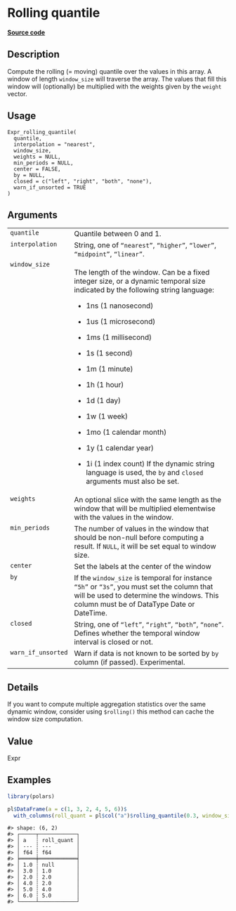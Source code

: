 
# Rolling quantile

[**Source code**](https://github.com/pola-rs/r-polars/tree/3908b5beab9ec917b825bad8f9a820caad37cb4a/R/expr__expr.R#L2589)

## Description

Compute the rolling (= moving) quantile over the values in this array. A
window of length <code>window_size</code> will traverse the array. The
values that fill this window will (optionally) be multiplied with the
weights given by the <code>weight</code> vector.

## Usage

<pre><code class='language-R'>Expr_rolling_quantile(
  quantile,
  interpolation = "nearest",
  window_size,
  weights = NULL,
  min_periods = NULL,
  center = FALSE,
  by = NULL,
  closed = c("left", "right", "both", "none"),
  warn_if_unsorted = TRUE
)
</code></pre>

## Arguments

<table>
<tr>
<td style="white-space: nowrap; font-family: monospace; vertical-align: top">
<code id="Expr_rolling_quantile_:_quantile">quantile</code>
</td>
<td>
Quantile between 0 and 1.
</td>
</tr>
<tr>
<td style="white-space: nowrap; font-family: monospace; vertical-align: top">
<code id="Expr_rolling_quantile_:_interpolation">interpolation</code>
</td>
<td>
String, one of <code>“nearest”</code>, <code>“higher”</code>,
<code>“lower”</code>, <code>“midpoint”</code>, <code>“linear”</code>.
</td>
</tr>
<tr>
<td style="white-space: nowrap; font-family: monospace; vertical-align: top">
<code id="Expr_rolling_quantile_:_window_size">window_size</code>
</td>
<td>

The length of the window. Can be a fixed integer size, or a dynamic
temporal size indicated by the following string language:

<ul>
<li>

1ns (1 nanosecond)

</li>
<li>

1us (1 microsecond)

</li>
<li>

1ms (1 millisecond)

</li>
<li>

1s (1 second)

</li>
<li>

1m (1 minute)

</li>
<li>

1h (1 hour)

</li>
<li>

1d (1 day)

</li>
<li>

1w (1 week)

</li>
<li>

1mo (1 calendar month)

</li>
<li>

1y (1 calendar year)

</li>
<li>

1i (1 index count) If the dynamic string language is used, the
<code>by</code> and <code>closed</code> arguments must also be set.

</li>
</ul>
</td>
</tr>
<tr>
<td style="white-space: nowrap; font-family: monospace; vertical-align: top">
<code id="Expr_rolling_quantile_:_weights">weights</code>
</td>
<td>
An optional slice with the same length as the window that will be
multiplied elementwise with the values in the window.
</td>
</tr>
<tr>
<td style="white-space: nowrap; font-family: monospace; vertical-align: top">
<code id="Expr_rolling_quantile_:_min_periods">min_periods</code>
</td>
<td>
The number of values in the window that should be non-null before
computing a result. If <code>NULL</code>, it will be set equal to window
size.
</td>
</tr>
<tr>
<td style="white-space: nowrap; font-family: monospace; vertical-align: top">
<code id="Expr_rolling_quantile_:_center">center</code>
</td>
<td>
Set the labels at the center of the window
</td>
</tr>
<tr>
<td style="white-space: nowrap; font-family: monospace; vertical-align: top">
<code id="Expr_rolling_quantile_:_by">by</code>
</td>
<td>
If the <code>window_size</code> is temporal for instance
<code>“5h”</code> or <code>“3s”</code>, you must set the column that
will be used to determine the windows. This column must be of DataType
Date or DateTime.
</td>
</tr>
<tr>
<td style="white-space: nowrap; font-family: monospace; vertical-align: top">
<code id="Expr_rolling_quantile_:_closed">closed</code>
</td>
<td>
String, one of <code>“left”</code>, <code>“right”</code>,
<code>“both”</code>, <code>“none”</code>. Defines whether the temporal
window interval is closed or not.
</td>
</tr>
<tr>
<td style="white-space: nowrap; font-family: monospace; vertical-align: top">
<code id="Expr_rolling_quantile_:_warn_if_unsorted">warn_if_unsorted</code>
</td>
<td>
Warn if data is not known to be sorted by <code>by</code> column (if
passed). Experimental.
</td>
</tr>
</table>

## Details

If you want to compute multiple aggregation statistics over the same
dynamic window, consider using
<code style="white-space: pre;">$rolling()</code> this method can cache
the window size computation.

## Value

Expr

## Examples

``` r
library(polars)

pl$DataFrame(a = c(1, 3, 2, 4, 5, 6))$
  with_columns(roll_quant = pl$col("a")$rolling_quantile(0.3, window_size = 2))
```

    #> shape: (6, 2)
    #> ┌─────┬────────────┐
    #> │ a   ┆ roll_quant │
    #> │ --- ┆ ---        │
    #> │ f64 ┆ f64        │
    #> ╞═════╪════════════╡
    #> │ 1.0 ┆ null       │
    #> │ 3.0 ┆ 1.0        │
    #> │ 2.0 ┆ 2.0        │
    #> │ 4.0 ┆ 2.0        │
    #> │ 5.0 ┆ 4.0        │
    #> │ 6.0 ┆ 5.0        │
    #> └─────┴────────────┘
